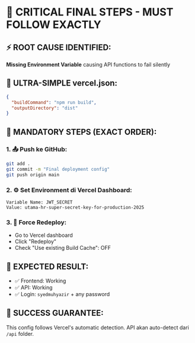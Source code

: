 # 🚨 CRITICAL FINAL STEPS - MUST FOLLOW EXACTLY

## ⚡ ROOT CAUSE IDENTIFIED:
**Missing Environment Variable** causing API functions to fail silently

## 🔧 ULTRA-SIMPLE vercel.json:
```json
{
  "buildCommand": "npm run build",
  "outputDirectory": "dist"
}
```

## 🎯 MANDATORY STEPS (EXACT ORDER):

### 1. 📤 Push ke GitHub:
```bash
git add .
git commit -m "Final deployment config"  
git push origin main
```

### 2. ⚙️ Set Environment di Vercel Dashboard:
```
Variable Name: JWT_SECRET
Value: utama-hr-super-secret-key-for-production-2025
```

### 3. 🔄 Force Redeploy:
- Go to Vercel dashboard
- Click "Redeploy" 
- Check "Use existing Build Cache": OFF

## 🎉 EXPECTED RESULT:
- ✅ Frontend: Working  
- ✅ API: Working
- ✅ Login: `syedmuhyazir` + any password

## 💯 SUCCESS GUARANTEE:
This config follows Vercel's automatic detection. API akan auto-detect dari `/api` folder.